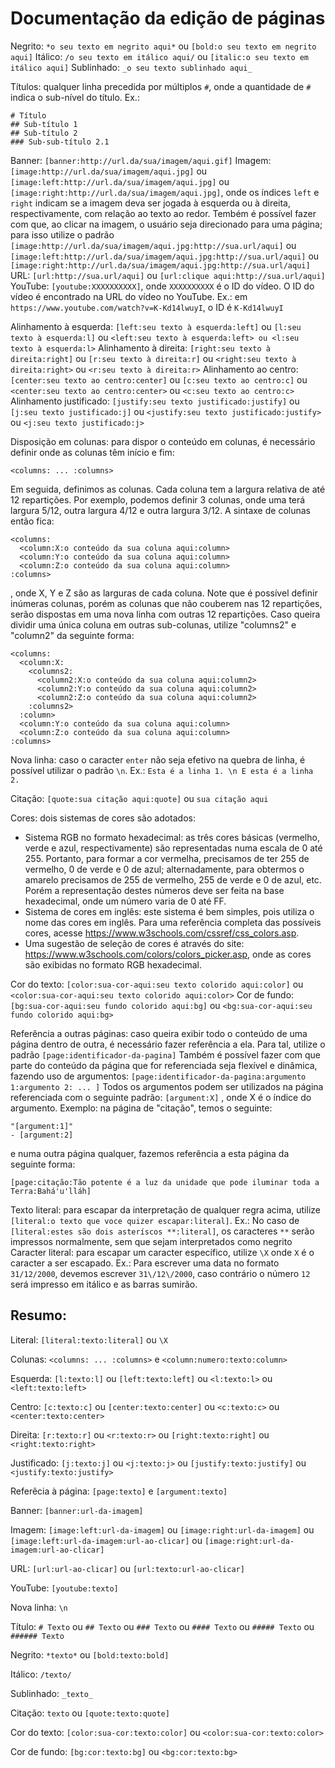 # Documentação da edição de páginas

Negrito: `*o seu texto em negrito aqui*` ou `[bold:o seu texto em negrito aqui]`
Itálico: `/o seu texto em itálico aqui/` ou `[italic:o seu texto em itálico aqui]`
Sublinhado: `_o seu texto sublinhado aqui_`

Títulos: qualquer linha precedida por múltiplos `#`, onde a quantidade de `#` indica o sub-nível do título. Ex.:

    # Título
    ## Sub-título 1
    ## Sub-título 2
    ### Sub-sub-título 2.1

Banner: `[banner:http://url.da/sua/imagem/aqui.gif]`
Imagem: `[image:http://url.da/sua/imagem/aqui.jpg]` ou `[image:left:http://url.da/sua/imagem/aqui.jpg]` ou `[image:right:http://url.da/sua/imagem/aqui.jpg]`, onde os índices `left` e `right` indicam se a imagem deva ser jogada à esquerda ou à direita, respectivamente, com relação ao texto ao redor. Tembém é possível fazer com que, ao clicar na imagem, o usuário seja direcionado para uma página; para isso utilize o padrão `[image:http://url.da/sua/imagem/aqui.jpg:http://sua.url/aqui]` ou `[image:left:http://url.da/sua/imagem/aqui.jpg:http://sua.url/aqui]` ou `[image:right:http://url.da/sua/imagem/aqui.jpg:http://sua.url/aqui]`
URL: `[url:http://sua.url/aqui]` ou `[url:clique aqui:http://sua.url/aqui]`
YouTube: `[youtube:XXXXXXXXXX]`, onde `XXXXXXXXXX` é o ID do vídeo. O ID do vídeo é encontrado na URL do vídeo no YouTube. Ex.: em `https://www.youtube.com/watch?v=K-Kd14lwuyI`, o ID é `K-Kd14lwuyI`

Alinhamento à esquerda: `[left:seu texto à esquerda:left]` ou `[l:seu texto à esquerda:l]` ou `<left:seu texto à esquerda:left> ou <l:seu texto à esquerda:l>`
Alinhamento à direita: `[right:seu texto à direita:right]` ou `[r:seu texto à direita:r]` ou `<right:seu texto à direita:right>` ou `<r:seu texto à direita:r>`
Alinhamento ao centro: `[center:seu texto ao centro:center]` ou `[c:seu texto ao centro:c]` ou `<center:seu texto ao centro:center>` ou `<c:seu texto ao centro:c>`
Alinhamento justificado: `[justify:seu texto justificado:justify]` ou `[j:seu texto justificado:j]` ou `<justify:seu texto justificado:justify>` ou `<j:seu texto justificado:j>`

Disposição em colunas: para dispor o conteúdo em colunas, é necessário definir onde as colunas têm início e fim:

    <columns: ... :columns>

Em seguida, definimos as colunas. Cada coluna tem a largura relativa de até 12 repartições. Por exemplo, podemos definir 3 colunas, onde uma terá largura 5/12, outra largura 4/12 e outra largura 3/12. A sintaxe de colunas então fica:

    <columns:
      <column:X:o conteúdo da sua coluna aqui:column>
      <column:Y:o conteúdo da sua coluna aqui:column>
      <column:Z:o conteúdo da sua coluna aqui:column>
    :columns>

, onde X, Y e Z são as larguras de cada coluna. Note que é possível definir inúmeras colunas, porém as colunas que não couberem nas 12 repartições, serão dispostas em uma nova linha com outras 12 repartições. Caso queira dividir uma única coluna em outras sub-colunas, utilize "columns2" e "column2" da seguinte forma:

    <columns:
      <column:X:
        <columns2:
          <column2:X:o conteúdo da sua coluna aqui:column2>
          <column2:Y:o conteúdo da sua coluna aqui:column2>
          <column2:Z:o conteúdo da sua coluna aqui:column2>
        :columns2>
      :column>
      <column:Y:o conteúdo da sua coluna aqui:column>
      <column:Z:o conteúdo da sua coluna aqui:column>
    :columns>

Nova linha: caso o caracter `enter` não seja efetivo na quebra de linha, é possível utilizar o padrão `\n`. Ex.: `Esta é a linha 1. \n E esta é a linha 2.`

Citação: `[quote:sua citação aqui:quote]` ou `sua citação aqui`

Cores: dois sistemas de cores são adotados:
  - Sistema RGB no formato hexadecimal: as três cores básicas (vermelho, verde e azul, respectivamente) são representadas numa escala de 0 até 255. Portanto, para formar a cor vermelha, precisamos de ter 255 de vermelho, 0 de verde e 0 de azul; alternadamente, para obtermos o amarelo precisamos de 255 de vermelho, 255 de verde e 0 de azul, etc. Porém a representação destes números deve ser feita na base hexadecimal, onde um número varia de 0 até FF.
  - Sistema de cores em inglês: este sistema é bem simples, pois utiliza o nome das cores em inglês. Para uma referência completa das possíveis cores, acesse https://www.w3schools.com/cssref/css_colors.asp.
  - Uma sugestão de seleção de cores é através do site: https://www.w3schools.com/colors/colors_picker.asp, onde as cores são exibidas no formato RGB hexadecimal.

Cor do texto: `[color:sua-cor-aqui:seu texto colorido aqui:color]` ou `<color:sua-cor-aqui:seu texto colorido aqui:color>`
Cor de fundo: `[bg:sua-cor-aqui:seu fundo colorido aqui:bg]` ou `<bg:sua-cor-aqui:seu fundo colorido aqui:bg>`

Referência a outras páginas: caso queira exibir todo o conteúdo de uma página dentro de outra, é necessário fazer referência a ela. Para tal, utilize o padrão `[page:identificador-da-pagina]`
Também é possível fazer com que parte do conteúdo da página que for referenciada seja flexível e dinâmica, fazendo uso de argumentos: `[page:identificador-da-pagina:argumento 1:argumento 2: ... ]`
Todos os argumentos podem ser utilizados na página referenciada com o seguinte padrão: `[argument:X]`
, onde X é o índice do argumento. Exemplo: na página de "citação", temos o seguinte:

    "[argument:1]"
    - [argument:2]

e numa outra página qualquer, fazemos referência a esta página da seguinte forma:

    [page:citação:Tão potente é a luz da unidade que pode iluminar toda a  Terra:Bahá'u'lláh]

Texto literal: para escapar da interpretação de qualquer regra acima, utilize `[literal:o texto que voce quizer escapar:literal]`. Ex.: No caso de `[literal:estes são dois asteríscos **:literal]`, os caracteres `**` serão impressos normalmente, sem que sejam interpretados como negrito
Caracter literal: para escapar um caracter específico, utilize `\X` onde `X` é o caracter a ser escapado. Ex.: Para escrever uma data no formato `31/12/2000`, devemos escrever `31\/12\/2000`, caso contrário o número `12` será impresso em itálico e as barras sumirão.

## Resumo:

Literal: `[literal:texto:literal]` ou `\X`

Colunas: `<columns: ... :columns>` e `<column:numero:texto:column>`

Esquerda: `[l:texto:l]` ou `[left:texto:left]` ou `<l:texto:l>` ou `<left:texto:left>`

Centro: `[c:texto:c]` ou `[center:texto:center]` ou `<c:texto:c>` ou `<center:texto:center>`

Direita: `[r:texto:r]` ou `<r:texto:r>` ou `[right:texto:right]` ou `<right:texto:right>`

Justificado: `[j:texto:j]` ou `<j:texto:j>` ou `[justify:texto:justify]` ou `<justify:texto:justify>`

Referêcia à página: `[page:texto]` e `[argument:texto]`

Banner: `[banner:url-da-imagem]`

Imagem: `[image:left:url-da-imagem]` ou `[image:right:url-da-imagem]` ou `[image:left:url-da-imagem:url-ao-clicar]` ou `[image:right:url-da-imagem:url-ao-clicar]`

URL: `[url:url-ao-clicar]` ou `[url:texto:url-ao-clicar]`

YouTube: `[youtube:texto]`

Nova linha: `\n`

Título: `# Texto` ou `## Texto` ou `### Texto` ou `#### Texto` ou `##### Texto` ou `###### Texto`

Negrito: `*texto*` ou `[bold:texto:bold]`

Itálico: `/texto/`

Sublinhado: `_texto_`

Citação: `texto` ou `[quote:texto:quote]`

Cor do texto: `[color:sua-cor:texto:color]` ou `<color:sua-cor:texto:color>`

Cor de fundo: `[bg:cor:texto:bg]` ou `<bg:cor:texto:bg>`
